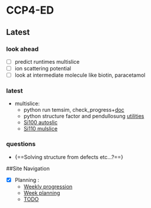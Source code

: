# CCP4-ED

## Latest
### look ahead
- [ ] predict runtimes multislice
- [ ] ion scattering potential
- [ ] look at intermediate molecule like biotin, paracetamol

### latest
- multislice:
    - python run temsim, check_progress+[doc](/projects/multislice/pyMultislice)
    - python structure factor and pendullosung [utilities](/projects/multislice/temsim/#utilities)
    - [Si100 autoslic](/projects/dynamical_diffraction/#si100-simulation)
    - [Si110 mulslice](/projects/dynamical_diffraction/#si110-simulation)

### questions
- {==Solving structure from defects etc...?==}

##Site Navigation
- [X] Planning :
    - [Weekly progression](/planning/previous_weeks)
    - [Week planning](/planning/week_progress)
    - [TODO](/planning/TODO)
